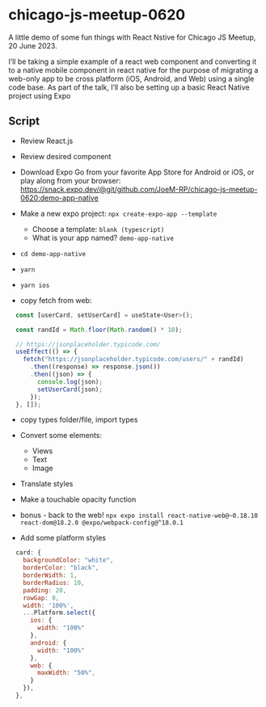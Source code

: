 # chicago-js-meetup-0620

A little demo of some fun things with React Nstive for Chicago JS Meetup, 20 June 2023.

I’ll be taking a simple example of a react web component and converting it to a native mobile component in react native for the purpose of migrating a web-only app to be cross platform (iOS, Android, and Web) using a single code base. As part of the talk, I’ll also be setting up a basic React Native project using Expo

## Script

- Review React.js

- Review desired component

- Download Expo Go from your favorite App Store for Android or iOS, or play along from your browser: <https://snack.expo.dev/@git/github.com/JoeM-RP/chicago-js-meetup-0620:demo-app-native>

- Make a new expo project: `npx create-expo-app --template`
  - Choose a template: `blank (typescript)`
  - What is your app named? `demo-app-native`

- `cd demo-app-native`
- `yarn`
- `yarn ios`

- copy fetch from web:

```javascript
  const [userCard, setUserCard] = useState<User>();

  const randId = Math.floor(Math.random() * 10);

  // https://jsonplaceholder.typicode.com/
  useEffect(() => {
    fetch("https://jsonplaceholder.typicode.com/users/" + randId)
      .then((response) => response.json())
      .then((json) => {
        console.log(json);
        setUserCard(json);
      });
  }, []);
```

- copy types folder/file, import types

- Convert some elements:
  - Views
  - Text
  - Image

- Translate styles

- Make a touchable opacity function

- bonus - back to the web! `npx expo install react-native-web@~0.18.10 react-dom@18.2.0 @expo/webpack-config@^18.0.1`

- Add some platform styles

```javascript
  card: {
    backgroundColor: "white",
    borderColor: "black",
    borderWidth: 1,
    borderRadius: 10,
    padding: 20,
    rowGap: 8,
    width: '100%',
    ...Platform.select({
      ios: {
        width: "100%"
      },
      android: {
        width: "100%"
      },
      web: {
        maxWidth: "50%",
      }
    }),
  },
```

